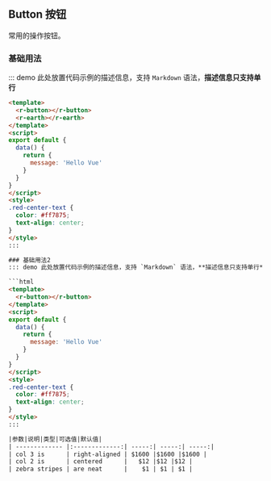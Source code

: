 ## Button 按钮
常用的操作按钮。

### 基础用法
::: demo 此处放置代码示例的描述信息，支持 `Markdown` 语法，**描述信息只支持单行**
```html
<template>
  <r-button></r-button>
  <r-earth></r-earth>
</template>
<script>
export default {
  data() {
    return {
      message: 'Hello Vue'
    }
  }
}
</script>
<style>
.red-center-text { 
  color: #ff7875;
  text-align: center;
}
</style>
:::

### 基础用法2
::: demo 此处放置代码示例的描述信息，支持 `Markdown` 语法，**描述信息只支持单行**

```html
<template>
  <r-button></r-button>
</template>
<script>
export default {
  data() {
    return {
      message: 'Hello Vue'
    }
  }
}
</script>
<style>
.red-center-text { 
  color: #ff7875;
  text-align: center;
}
</style>
:::

|参数|说明|类型|可选值|默认值|
| ------------- |:-------------:| -----:| -----:| -----:|
| col 3 is      | right-aligned | $1600 |$1600 |$1600 |
| col 2 is      | centered      |   $12 |$12 |$12 |
| zebra stripes | are neat      |    $1 | $1 | $1 |